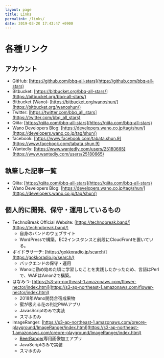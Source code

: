 ```yaml
---
layout: page
title: Links
permalink: /links/
date: 2019-03-20 17:43:47 +0900
---
```


# 各種リンク
## アカウント
* GitHub: [https://github.com/bbq-all-stars](https://github.com/bbq-all-stars)
* Bitbucket: [https://bitbucket.org/bbq-all-stars/](https://bitbucket.org/bbq-all-stars/)
* Bitbucket (Wano): [https://bitbucket.org/wanoshun/](https://bitbucket.org/wanoshun/)
* Twitter: [https://twitter.com/bbq_all_stars](https://twitter.com/bbq_all_stars)
* Qiita: [https://qiita.com/bbq-all-stars](https://qiita.com/bbq-all-stars)
* Wano Developers Blog: [https://developers.wano.co.jp/tag/shun/](https://developers.wano.co.jp/tag/shun/)
* facebook: [https://www.facebook.com/tabata.shun.9](https://www.facebook.com/tabata.shun.9)
* Wantedly: [https://www.wantedly.com/users/25180665](https://www.wantedly.com/users/25180665)

## 執筆した記事一覧
* Qiita: [https://qiita.com/bbq-all-stars](https://qiita.com/bbq-all-stars)
* Wano Developers Blog: [https://developers.wano.co.jp/tag/shun/](https://developers.wano.co.jp/tag/shun/)

## 個人的に開発、保守・運用しているもの
* TechnoBreak Official Website: [https://technobreak.band/](https://technobreak.band/)
    * 自身のバンドのウェブサイト
    * WordPressで構築。EC2インスタンスと前段にCloudFrontを置いている。
* ボイドラサーチ: [https://gokkoradio.jp/search/](https://gokkoradio.jp/search/)
    * バックエンドの保守・運用
    * Wanoに勤め始めた頃に学習したことを実践したかったため、言語はPerlで、WAFはAmon2で構築。
* はなみつ: [https://s3-ap-northeast-1.amazonaws.com/flower-nector/index.html](https://s3-ap-northeast-1.amazonaws.com/flower-nector/index.html)
    * 2018年Wano開発合宿成果物
    * 蜜が吸える花の判定PWAアプリ
    * JavasScriptのみで実装
    * スマホのみ
* ImageRanger: [https://s3-ap-northeast-1.amazonaws.com/oreore-playground/ImageRanger/index.html](https://s3-ap-northeast-1.amazonaws.com/oreore-playground/ImageRanger/index.html)
    * [BeerRanger](https://www.instagram.com/beerranger007/)専用画像加工アプリ
    * JavaScriptのみで実装
    * スマホのみ
